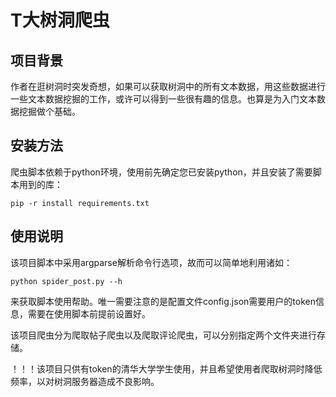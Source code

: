 # T大树洞爬虫

## 项目背景
作者在逛树洞时突发奇想，如果可以获取树洞中的所有文本数据，用这些数据进行一些文本数据挖掘的工作，或许可以得到一些很有趣的信息。也算是为入门文本数据挖掘做个基础。

## 安装方法
爬虫脚本依赖于python环境，使用前先确定您已安装python，并且安装了需要脚本用到的库：
```
pip -r install requirements.txt
```

## 使用说明
该项目脚本中采用argparse解析命令行选项，故而可以简单地利用诸如：
```
python spider_post.py --h
```
来获取脚本使用帮助。唯一需要注意的是配置文件config.json需要用户的token信息，需要在使用脚本前提前设置好。

该项目爬虫分为爬取帖子爬虫以及爬取评论爬虫，可以分别指定两个文件夹进行存储。

！！！该项目只供有token的清华大学学生使用，并且希望使用者爬取树洞时降低频率，以对树洞服务器造成不良影响。